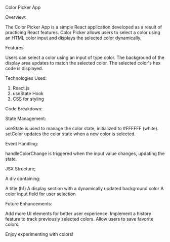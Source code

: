 Color Picker App

Overview:

The Color Picker App is a simple React application developed as a result of practicing React features. Color Picker allows users to select a color using an HTML color input and displays the selected color dynamically.

Features:

Users can select a color using an input of type color.
The background of the display area updates to match the selected color.
The selected color's hex code is displayed.

Technologies Used:

1. React.js
2. useState Hook
3. CSS for styling

Code Breakdown:

State Management:

useState is used to manage the color state, initialized to #FFFFFF (white).
setColor updates the color state when a new color is selected.

Event Handling:

handleColorChange is triggered when the input value changes, updating the state.

JSX Structure;

A div containing:

A title (h1)
A display section with a dynamically updated background color
A color input field for user selection

Future Enhancements:

Add more UI elements for better user experience.
Implement a history feature to track previously selected colors.
Allow users to save favorite colors.

Enjoy experimenting with colors!
